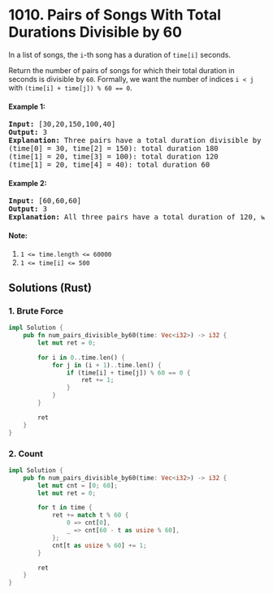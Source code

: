 # 1010. Pairs of Songs With Total Durations Divisible by 60
In a list of songs, the ```i```-th song has a duration of ```time[i]``` seconds.

Return the number of pairs of songs for which their total duration in seconds is divisible by ```60```.  Formally, we want the number of indices ```i < j``` with ```(time[i] + time[j]) % 60 == 0```.

#### Example 1:
<pre>
<strong>Input:</strong> [30,20,150,100,40]
<strong>Output:</strong> 3
<strong>Explanation:</strong> Three pairs have a total duration divisible by 60:
(time[0] = 30, time[2] = 150): total duration 180
(time[1] = 20, time[3] = 100): total duration 120
(time[1] = 20, time[4] = 40): total duration 60
</pre>

#### Example 2:
<pre>
<strong>Input:</strong> [60,60,60]
<strong>Output:</strong> 3
<strong>Explanation:</strong> All three pairs have a total duration of 120, which is divisible by 60.
</pre>

#### Note:
1. ```1 <= time.length <= 60000```
2. ```1 <= time[i] <= 500```

## Solutions (Rust)

### 1. Brute Force
```Rust
impl Solution {
    pub fn num_pairs_divisible_by60(time: Vec<i32>) -> i32 {
        let mut ret = 0;

        for i in 0..time.len() {
            for j in (i + 1)..time.len() {
                if (time[i] + time[j]) % 60 == 0 {
                    ret += 1;
                }
            }
        }

        ret
    }
}
```

### 2. Count
```Rust
impl Solution {
    pub fn num_pairs_divisible_by60(time: Vec<i32>) -> i32 {
        let mut cnt = [0; 60];
        let mut ret = 0;

        for t in time {
            ret += match t % 60 {
                0 => cnt[0],
                _ => cnt[60 - t as usize % 60],
            };
            cnt[t as usize % 60] += 1;
        }

        ret
    }
}
```
